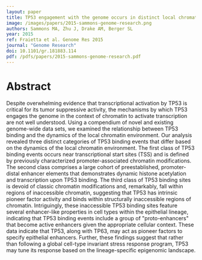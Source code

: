 ```yaml
---
layout: paper
title: TP53 engagement with the genome occurs in distinct local chromatin environments via pioneer factor activity
image: /images/papers/2015-sammons-genome-research.png
authors: Sammons MA, Zhu J, Drake AM, Berger SL
year: 2015
ref: Fraietta et al. Genome Res 2015
journal: "Genome Research"
doi: 10.1101/gr.181883.114
pdf: /pdfs/papers/2015-sammons-genome-research.pdf
---
```


# Abstract

Despite overwhelming evidence that transcriptional activation by TP53 is critical for its tumor suppressive activity, the mechanisms by which TP53 engages the genome in the context of chromatin to activate transcription are not well understood. Using a compendium of novel and existing genome-wide data sets, we examined the relationship between TP53 binding and the dynamics of the local chromatin environment. Our analysis revealed three distinct categories of TP53 binding events that differ based on the dynamics of the local chromatin environment. The first class of TP53 binding events occurs near transcriptional start sites (TSS) and is defined by previously characterized promoter-associated chromatin modifications. The second class comprises a large cohort of preestablished, promoter-distal enhancer elements that demonstrates dynamic histone acetylation and transcription upon TP53 binding. The third class of TP53 binding sites is devoid of classic chromatin modifications and, remarkably, fall within regions of inaccessible chromatin, suggesting that TP53 has intrinsic pioneer factor activity and binds within structurally inaccessible regions of chromatin. Intriguingly, these inaccessible TP53 binding sites feature several enhancer-like properties in cell types within the epithelial lineage, indicating that TP53 binding events include a group of "proto-enhancers" that become active enhancers given the appropriate cellular context. These data indicate that TP53, along with TP63, may act as pioneer factors to specify epithelial enhancers. Further, these findings suggest that rather than following a global cell-type invariant stress response program, TP53 may tune its response based on the lineage-specific epigenomic landscape.